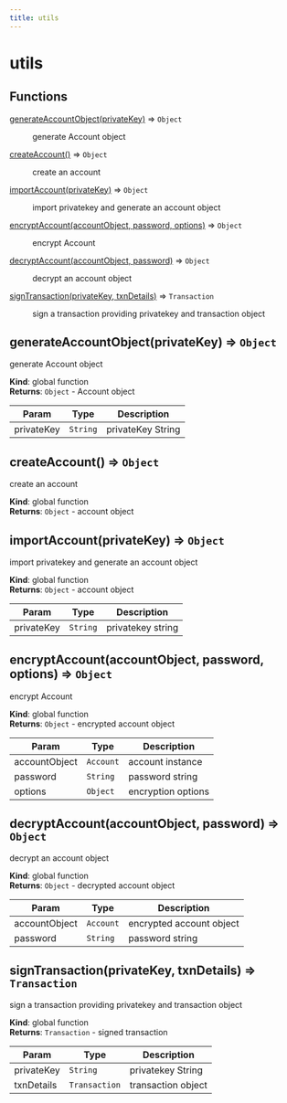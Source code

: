 ```yaml
---
title: utils
---
```


# utils

## Functions

<dl>
<dt><a href="#generateAccountObject">generateAccountObject(privateKey)</a> ⇒ <code>Object</code></dt>
<dd><p>generate Account object</p>
</dd>
<dt><a href="#createAccount">createAccount()</a> ⇒ <code>Object</code></dt>
<dd><p>create an account</p>
</dd>
<dt><a href="#importAccount">importAccount(privateKey)</a> ⇒ <code>Object</code></dt>
<dd><p>import privatekey and generate an account object</p>
</dd>
<dt><a href="#encryptAccount">encryptAccount(accountObject, password, options)</a> ⇒ <code>Object</code></dt>
<dd><p>encrypt Account</p>
</dd>
<dt><a href="#decryptAccount">decryptAccount(accountObject, password)</a> ⇒ <code>Object</code></dt>
<dd><p>decrypt an account object</p>
</dd>
<dt><a href="#signTransaction">signTransaction(privateKey, txnDetails)</a> ⇒ <code>Transaction</code></dt>
<dd><p>sign a transaction providing privatekey and transaction object</p>
</dd>
</dl>

<a name="generateAccountObject"></a>

## generateAccountObject(privateKey) ⇒ <code>Object</code>
generate Account object

**Kind**: global function  
**Returns**: <code>Object</code> - Account object  

| Param | Type | Description |
| --- | --- | --- |
| privateKey | <code>String</code> | privateKey String |

<a name="createAccount"></a>

## createAccount() ⇒ <code>Object</code>
create an account

**Kind**: global function  
**Returns**: <code>Object</code> - account object  
<a name="importAccount"></a>

## importAccount(privateKey) ⇒ <code>Object</code>
import privatekey and generate an account object

**Kind**: global function  
**Returns**: <code>Object</code> - account object  

| Param | Type | Description |
| --- | --- | --- |
| privateKey | <code>String</code> | privatekey string |

<a name="encryptAccount"></a>

## encryptAccount(accountObject, password, options) ⇒ <code>Object</code>
encrypt Account

**Kind**: global function  
**Returns**: <code>Object</code> - encrypted account object  

| Param | Type | Description |
| --- | --- | --- |
| accountObject | <code>Account</code> | account instance |
| password | <code>String</code> | password string |
| options | <code>Object</code> | encryption options |

<a name="decryptAccount"></a>

## decryptAccount(accountObject, password) ⇒ <code>Object</code>
decrypt an account object

**Kind**: global function  
**Returns**: <code>Object</code> - decrypted account object  

| Param | Type | Description |
| --- | --- | --- |
| accountObject | <code>Account</code> | encrypted account object |
| password | <code>String</code> | password string |

<a name="signTransaction"></a>

## signTransaction(privateKey, txnDetails) ⇒ <code>Transaction</code>
sign a transaction providing privatekey and transaction object

**Kind**: global function  
**Returns**: <code>Transaction</code> - signed transaction  

| Param | Type | Description |
| --- | --- | --- |
| privateKey | <code>String</code> | privatekey String |
| txnDetails | <code>Transaction</code> | transaction object |

